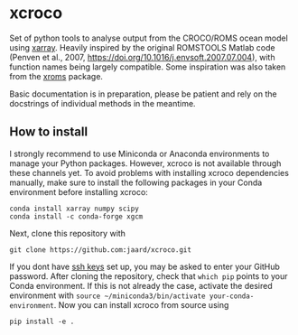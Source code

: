 # xcroco
Set of python tools to analyse output from the CROCO/ROMS ocean model using [xarray](https://github.com/pydata/xarray).
Heavily inspired by the original ROMSTOOLS Matlab code (Penven et al., 2007, https://doi.org/10.1016/j.envsoft.2007.07.004), with function names being largely compatible. Some inspiration was also taken from the [xroms](https://github.com/bjornaa/xroms) package.

Basic documentation is in preparation, please be patient and rely on the docstrings of individual methods in the meantime.

## How to install
I strongly recommend to use Miniconda or Anaconda environments to manage your Python packages. However, xcroco is not available through these channels yet. To avoid problems with installing xcroco dependencies manually, make sure to install the following packages in your Conda environment before installing xcroco:

```
conda install xarray numpy scipy
conda install -c conda-forge xgcm
```

Next, clone this repository with 

```
git clone https://github.com:jaard/xcroco.git
```

If you dont have [ssh keys](https://help.github.com/en/articles/adding-a-new-ssh-key-to-your-github-account) set up, you may be asked to enter your GitHub password.
After cloning the repository, check that `which pip` points to your Conda environment. If this is not already the case, activate the desired environment with `source ~/miniconda3/bin/activate your-conda-environment`. Now you can install xcroco from source using

```
pip install -e .
```
